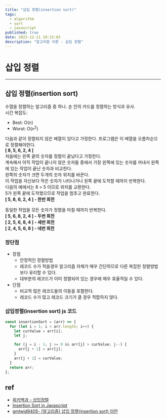 ```yaml
---
title: "삽입 정렬(insertion sort)"
tags:
  - algorithm
  - sort
  - javascript
published: true
date: 2022-12-11 19:15:03
description: "알고리즘 이론 - 삽입 정렬"
---
```


# 삽입 정렬

---

## 삽입 정렬(insertion sort)

수열을 정렬하는 알고리즘 중 하나. 손 안의 카드를 정렬하는 방식과 유사.<br />
시간 복잡도:

- Best: O(n)
- Worst: O(n<sup>2</sup>)

다음과 같이 정렬되지 않은 배열이 있다고 가정한다. 프로그램은 이 배열을 오름차순으로 정렬해야한다.<br />
<strong>[ 8, 5, 6, 2, 4 ]</strong><br />
처음에는 왼쪽 끝의 숫자를 정렬이 끝났다고 가정한다.<br />
계속해서 아직 작업이 끝나지 않은 숫자들 중에서 가장 왼쪽에 있는 숫자를 꺼내서 왼쪽에 있는 작업이 끝난 숫자과 비교한다.<br />
왼쪽의 숫자가 크면 두개의 숫자 위치를 바꾼다.<br />
이 작업을 자신보다 작은 숫자가 나타나거나 왼쪽 끝에 도착할 때까지 반복한다.<br />
다음의 예에서는 8 > 5 이므로 위치를 교환한다.<br />
5가 왼쪽 끝에 도착했으므로 작업을 멈추고 완료한다.<br />
<strong>[ 5, 8, 6, 2, 4 ] - 한번 회전</strong>

동일한 작업을 모든 숫자가 정렬을 마칠 때까지 반복한다.<br />
<strong>[ 5, 6, 8, 2, 4 ] - 두번 회전</strong><br />
<strong>[ 2, 5, 6, 8, 4 ] - 세번 회전</strong><br />
<strong>[ 2, 4, 5, 6, 8 ] - 네번 회전</strong><br />

### 장단점

- 장점
  - 안정적인 정렬방법
  - 레코드 수가 적을경우 알고리즘 자체가 매우 간단하므로 다른 복잡한 정렬방법보다 유리할 수 있다.
  - 대부분의 레코드가 이미 정렬되어 있는 경우에 매우 효율적일 수 있다.
- 단점
  - 비교적 많은 레코드들의 이동을 포함한다.
  - 레코드 수가 많고 레코드 크기가 클 경우 적합하지 않다.

### 삽입정렬(insertion sort) js 코드

```javascript
const insertionSort = (arr) => {
  for (let i = 1; i < arr.length; i++) {
    let curValue = arr[i];
    let j;

    for (j = i - 1; j >= 0 && arr[j] > curValue; j--) {
      arr[j + 1] = arr[j];
    }
    arr[j + 1] = curValue;
  }
  return arr;
};
```

## ref

- [위키백과 - 삽입정렬](https://ko.wikipedia.org/wiki/%EC%82%BD%EC%9E%85_%EC%A0%95%EB%A0%AC)
- [Insertion Sort in Javascript](https://www.doabledanny.com/insertion-sort-in-javascript)
- [gmlwjd9405- [알고리즘] 삽입 정렬(insertion sort) 이란](https://gmlwjd9405.github.io/2018/05/06/algorithm-insertion-sort.html)
